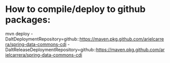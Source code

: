 How to compile/deploy to github packages:
========

mvn deploy -DaltDeploymentRepository=github::https://maven.pkg.github.com/arielcarrera/spring-data-commons-cdi  -DaltReleaseDeploymentRepository=github::https://maven.pkg.github.com/arielcarrera/spring-data-commons-cdi 


